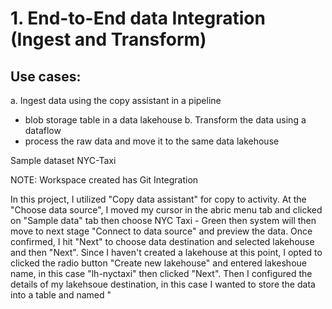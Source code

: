 # 1. End-to-End data Integration (Ingest and Transform)

## Use cases:
a. Ingest data using the copy assistant in a pipeline
  - blob storage table in a data lakehouse
b. Transform the data using a dataflow
  - process the raw data and move it to the same data lakehouse

Sample dataset NYC-Taxi

NOTE: Workspace created has Git Integration

In this project, I utilized "Copy data assistant" for copy to activity.  At the "Choose data source", I moved my cursor in the abric menu tab and clicked on "Sample data" tab then choose NYC Taxi - Green then system will then move to next stage "Connect to data source" and preview the data. Once confirmed, I hit "Next" to choose data destination and selected lakehouse and then "Next".  Since I haven't created a lakehouse at this point, I opted to clicked the radio button "Create new lakehouse" and entered lakeshoue name, in this case "lh-nyctaxi" then clicked "Next". Then I configured the details of my lakehsoue destination, in this case I wanted to store the data into a table and named "
